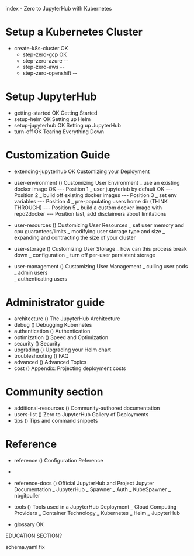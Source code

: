 index - Zero to JupyterHub with Kubernetes



# Setup a Kubernetes Cluster
- create-k8s-cluster        OK
    - step-zero-gcp         OK
    - step-zero-azure       --
    - step-zero-aws         --
    - step-zero-openshift   --



# Setup JupyterHub
- getting-started           OK Getting Started
- setup-helm                OK Setting up Helm
- setup-jupyterhub          OK Setting up JupyterHub  
- turn-off                  OK Tearing Everything Down



# Customization Guide
- extending-jupyterhub      OK Customizing your Deployment

- user-environment          () Customizing User Environment
    _ use an existing docker image OK --- Position 1
    _ user jupyterlab by default OK --- Position 2
    _ build off existing docker images --- Position 3
    _ set env variables --- Position 4
    _ pre-populating users home dir (THINK THROUGH) --- Position 5
    _ build a custom docker image with repo2docker --- Position last, add disclaimers about limitations

- user-resources            () Customizing User Resources
    _ set user memory and cpu guarantees/limits
    _ modifying user storage type and size
    _ expanding and contracting the size of your cluster

- user-storage              () Customizing User Storage
    _ how can this process break down
    _ configuration
    _ turn off per-user persistent storage

- user-management           () Customizing User Management
    _ culling user pods   
    _ admin users         
    _ authenticating users



# Administrator guide
- architecture              () The JupyterHub Architecture
- debug                     () Debugging Kubernetes
- authentication            () Authentication
- optimization              () Speed and Optimization
- security                  () Security
- upgrading                 () Upgrading your Helm chart
- troubleshooting           () FAQ
- advanced                  () Advanced Topics
- cost                      () Appendix: Projecting deployment costs



# Community section
- additional-resources      () Community-authored documentation
- users-list                () Zero to JupyterHub Gallery of Deployments
- tips                      () Tips and command snippets



# Reference
- reference                 () Configuration Reference
- 

- reference-docs            () Official JupyterHub and Project Jupyter Documentation
    _ JupyterHub
        _ Spawner
        _ Auth
    _ KubeSpawner
    _ nbgitpuller


- tools                     () Tools used in a JupyterHub Deployment
    _ Cloud Computing Providers
    _ Container Technology
    _ Kubernetes
    _ Helm
    _ JupyterHub

- glossary                  OK

EDUCATION SECTION?

schema.yaml fix